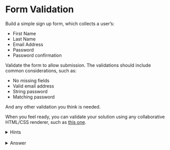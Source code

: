 # Form Validation
Build a simple sign up form, which collects a user’s:

- First Name
- Last Name
- Email Address
- Password
- Password confirmation

Validate the form to allow submission. The validations should include common considerations, such as:

- No missing fields
- Valid email address
- String password
- Matching password

And any other validation you think is needed.

When you feel ready, you can validate your solution using any collaborative HTML/CSS renderer, such as [this one](https://codepen.io/pen/?editors=1000).

<details><summary>Hints</summary>
<p>

- Try and get your peer to first describe the validations they intend to perform
- Make sure your peer doesn’t submit the form if it’s not valid
- While other forms of validation are ok, suggest to your peer to perform the validation without any specific framework

</p>
</details>

<br />

<details><summary>Answer</summary>
<p>

[Here](solution)’s an example of a simple validation form,.

A few points to notice:

- inputs are being validated both on form submission and on input.
- feedback is given to the user in real time.
- requirements that aren’t obvious (i.e. password) are explicitly stated.

</p>
</details>